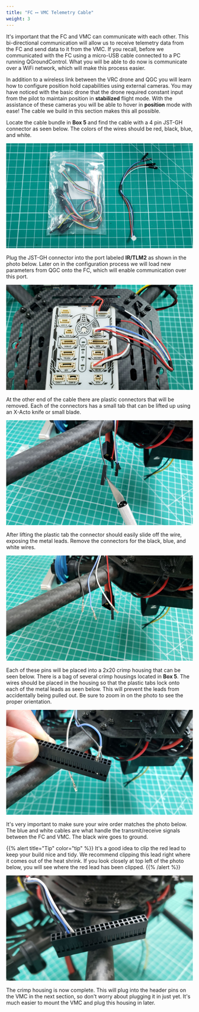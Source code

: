 ```yaml
---
title: "FC ⟷ VMC Telemetry Cable"
weight: 3
---
```


It's important that the FC and VMC can communicate with each other.
This bi-directional communication will allow us to receive telemetry
data from the FC and send data to it from the VMC. If you recall,
before we communicated with the FC using a micro-USB cable connected to a
PC running QGroundControl. What you will be able to do now is communicate over a
WiFi network, which will make this process easier.

In addition to a wireless link between the VRC drone and QGC you will learn
how to configure position hold capabilities using external cameras. You may
have noticed with the basic drone that the drone required constant input from the
pilot to maintain position in **stabilized** flight mode. With the assistance
of these cameras you will be able to hover in **position** mode with ease!
The cable we build in this section makes this all possible.

Locate the cable bundle in **Box 5** and find the cable with a 4 pin
JST-GH connector as seen below. The colors of the wires should
be red, black, blue, and white.

![JST-GH 4 pin cable for telemetry](vmc_cable.jpg)

Plug the JST-GH connector into the port labeled **IR/TLM2** as shown in the
photo below. Later on in the configuration process we will load new parameters
from QGC onto the FC, which will enable communication over this port.

![Cable plugged into IR/TLM2 port](vmc_cable_plugged_into_fc.jpg)

At the other end of the cable there are plastic connectors that will be removed.
Each of the connectors has a small tab that can be lifted up using an X-Acto
knife or small blade.

![X-Acto knife used to lift the plastic tab](build_vmc_cable_1.jpg)

After lifting the plastic tab the connector should easily slide off the wire,
exposing the metal leads. Remove the connectors for the black, blue, and white wires.

![Connectors removed from black, blue, and white wires](build_vmc_cable_2.jpg)

Each of these pins will be placed into a 2x20 crimp housing that can be seen below.
There is a bag of several crimp housings located in **Box 5**.
The wires should be placed in the housing so that the plastic tabs lock onto each
of the metal leads as seen below. This will prevent the leads from accidentally
being pulled out. Be sure to zoom in on the photo to see the proper orientation.

![2x20 crimp housing](build_vmc_cable_3.jpg)

It's very important to make sure your wire order matches the photo below.
The blue and white cables are what handle the transmit/receive signals
between the FC and VMC. The black wire goes to ground.

{{% alert title="Tip" color="tip" %}}
It's a good idea to clip the red lead to keep your build nice and tidy.
We recommend clipping this lead right where it comes out of the heat shrink.
If you look closely at top left of the photo below, you will see where the
red lead has been clipped.
{{% /alert %}}

![2x20 crimp housing wired up and ready for connection with the VMC](build_vmc_cable_4.jpg)

The crimp housing is now complete. This will plug into the header pins on
the VMC in the next section, so don't worry about plugging it in just yet.
It's much easier to mount the VMC and plug this housing in later.
